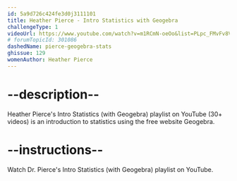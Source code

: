 ```yaml
---
id: 5a9d726c424fe3d0j3111101
title: Heather Pierce - Intro Statistics with Geogebra
challengeType: 1
videoUrl: https://www.youtube.com/watch?v=m1RCmN-oeOo&list=PLpc_FMvFv8VRyMqiNqSdzh6sRwZYlapGa
# forumTopicId: 301086
dashedName: pierce-geogebra-stats
ghissue: 129
womenAuthor: Heather Pierce 
---
```


# --description--

Heather Pierce's Intro Statistics (with Geogebra) playlist on YouTube (30+ videos) is an introduction to statistics using the free website Geogebra.

# --instructions--

Watch Dr. Pierce's Intro Statistics (with Geogebra) playlist on YouTube.